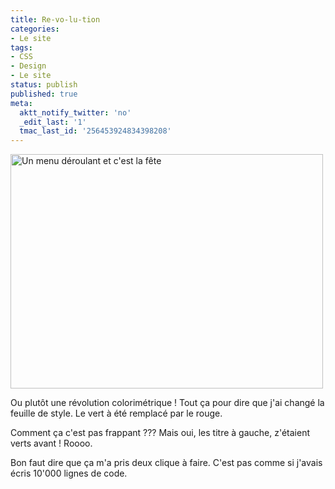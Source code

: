```yaml
---
title: Re-vo-lu-tion
categories:
- Le site
tags:
- CSS
- Design
- Le site
status: publish
published: true
meta:
  aktt_notify_twitter: 'no'
  _edit_last: '1'
  tmac_last_id: '256453924834398208'
---
```

<img class="alignnone size-medium wp-image-1278" title="Un menu déroulant et c'est la fête" src="https://dlgjp9x71cipk.cloudfront.net/2009/06/tarski-500x375.jpg" alt="Un menu déroulant et c'est la fête" width="500" height="375" />

Ou plutôt une révolution colorimétrique !
Tout ça pour dire que j'ai changé la feuille de style. Le vert à été remplacé par le rouge.

Comment ça c'est pas frappant ??? Mais oui, les titre à gauche, z'étaient verts avant ! Roooo.

Bon faut dire que ça m'a pris deux clique à faire. C'est pas comme si j'avais écris 10'000 lignes de code.
